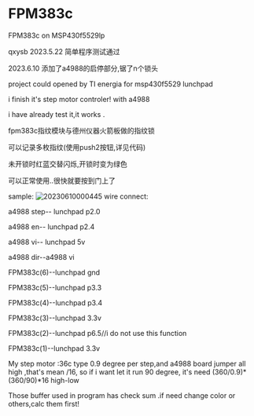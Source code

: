 # FPM383c


FPM383c on MSP430f5529lp

qxysb
2023.5.22 简单程序测试通过

2023.6.10 添加了a4988的启停部分,锯了n个锁头

project could opened by TI energia for msp430f5529 lunchpad


i finish it's step motor controler! with a4988 


i have already test it,it works .




fpm383c指纹模块与德州仪器火箭板做的指纹锁


可以记录多枚指纹(使用push2按钮,详见代码)


未开锁时红蓝交替闪烁,开锁时变为绿色


可以正常使用..很快就要按到门上了 


sample:
![20230610000445](https://github.com/xinnie-the-pooh/FPM383c/assets/62879756/17ebbb4e-d383-442e-81e7-9a7c0fc85c20)
wire connect:


a4988 step-- lunchpad p2.0

a4988 en-- lunchpad p2.4

a4988 vi-- lunchpad 5v

a4988 dir--a4988 vi

FPM383c(6)--lunchpad gnd

FPM383c(5)--lunchpad p3.3

FPM383c(4)--lunchpad p3.4

FPM383c(3)--lunchpad 3.3v

FPM383c(2)--lunchpad p6.5//i do not use this function 

FPM383c(1)--lunchpad 3.3v

My step motor :36c type 0.9 degree per step,and a4988 board jumper all high ,that's mean /16, so if i want let it run 90 degree, it's need (360/0.9)*(360/90)*16 high-low 

Those buffer used in program has check sum .if need change color or others,calc them first!



